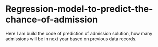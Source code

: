 # Regression-model-to-predict-the-chance-of-admission
Here I am build the code of prediction of admission solution, how many admissions will be in next year based on previous data records.
